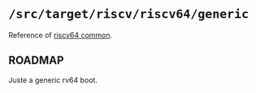 `/src/target/riscv/riscv64/generic`
==================================

Reference of [riscv64 common](../README.md).

## ROADMAP

Juste a generic rv64 boot.
